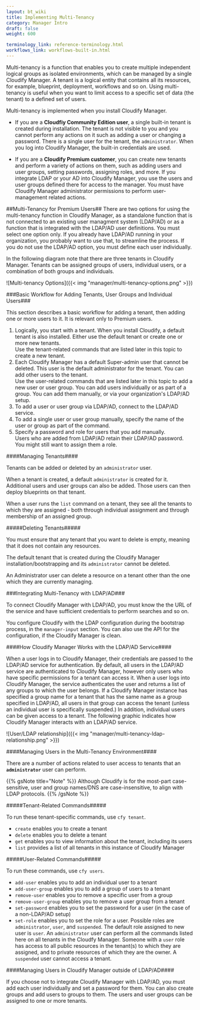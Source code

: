 ```yaml
---
layout: bt_wiki
title: Implementing Multi-Tenancy
category: Manager Intro
draft: false
weight: 600

terminology_link: reference-terminology.html
workflows_link: workflows-built-in.html
---
```


Multi-tenancy is a function that enables you to create multiple independent logical groups as isolated environments, which can be managed by a single Cloudify Manager. A tenant is a logical entity that contains all its resources, for example, blueprint, deployment, workflows and so on. Using multi-tenancy is useful when you want to limit access to a specific set of data (the tenant) to a defined set of users.

Multi-tenancy is implemented when you install Cloudify Manager.

* If you are a **Cloudfiy Community Edition user**, a single built-in tenant is created during installation. The tenant is not visible to you and you cannot perform any actions on it such as adding a user or changing a password. There is a single user for the tenant, the `administrator`. When you log into Cloudify Manager, the built-in credentials are used.

* If you are a **Cloudify Premium customer**, you can create new tenants and perform a variety of actions on them, such as adding users and user groups, setting passwords, assigning roles, and more. If you integrate LDAP or your AD into Cloudify Manager, you use the users and user groups defined there for access to the manager. You must have Cloudify Manager administrator permissions to perform user-management related actions.

##Multi-Tenancy for Premium Users##
There are two options for using the multi-tenancy function in Cloudify Manager, as a standalone function that is not connected to an existing user managment system (LDAP/AD) or as a function that is integrated with the LDAP/AD user definitions. You must select one option only. If you already have LDAP/AD running in your organization, you probably want to use that, to streamline the process. If you do not use the LDAP/AD option, you must define each user individually.

In the following diagram note that there are three tenants in Cloudify Manager. Tenants can be assigned groups of users, individual users, or a combination of both groups and individuals.
 
![Multi-tenancy Options]({{< img "manager/multi-tenancy-options.png" >}})

###Basic Workflow for Adding Tenants, User Groups and Individual Users###

This section describes a basic workflow for adding a tenant, then adding one or more users to it. It is relevant only to Premium users.
1. Logically, you start with a tenant. When you install Cloudify, a default tenant is also installed. Either use the default tenant or create one or more new tenants.  
  Use the tenant-related commands that are listed later in this topic to create a new tenant.
2. Each Cloudify Manager has a default Super-admin user that cannot be deleted. This user is the default administrator for the tenant. You can add other users to the tenant.  
  Use the user-related commands that are listed later in this topic to add a new user or user group.
  You can add users individually or as part of a group. You can add them manually, or via your organization's LDAP/AD setup.  
  1. To add a user or user group via LDAP/AD, connect to the LDAP/AD service.
  2. To add a single user or user group manually, specify the name of the user or group as part of the command.
  3. Specify a password and role for users that you add manually.  
    Users who are added from LDAP/AD retain their LDAP/AD password. You might still want to assign them a role.

####Managing Tenants####

Tenants can be added or deleted by an `administrator` user.  

When a tenant is created, a default `administrator` is created for it. Additional users and user groups can also be added. Those users can then deploy blueprints on that tenant.

When a user runs the `list` command on a tenant, they see all the tenants to which they are assigned - both through individual assignment and through membership of an assigned group.


#####Deleting Tenants#####

You must ensure that any tenant that you want to delete is empty, meaning that it does not contain any resources.

The default tenant that is created during the Cloudify Manager installation/bootstrapping and its `administrator` cannot be deleted.

An Administrator user can delete a resource on a tenant other than the one which they are currently managing.


###Integrating Multi-Tenancy with LDAP/AD###

To connect Cloudify Manager with LDAP/AD, you must know the the URL of the service and have sufficient credentials to perform searches and so on. 

You configure Cloudify with the LDAP configuration during the bootstrap process, in the `manager-input` section. You can also use the API for the configuration, if the Cloudify Manager is clean.

####How Cloudify Manager Works with the LDAP/AD Service####

When a user logs in to Cloudify Manager, their credentials are passed to the LDAP/AD service for authentication. By default, all users in the LDAP/AD service are authenticated to Cloudify Manager, however only users who have specific permissions for a tenant can access it. When a user logs into Cloudify Manager, the service authenticates the user and returns a list of any groups to which the user belongs. If a Cloudify Manager instance has specified a group name for a tenant that has the same name as a group specified in LDAP/AD, all users in that group can access the tenant (unless an individual user is specifically suspended.) In addition, individual users can be given access to a tenant. The following graphic indicates how Cloudify Manager interacts with an LDAP/AD service. 

![User/LDAP relationship]({{< img "manager/multi-tenancy-ldap-relationship.png" >}})

####Managing Users in the Multi-Tenancy Environment####

There are a number of actions related to user access to tenants that an **`administrator`** user can perform. 

{{% gsNote title="Note" %}}
Although Cloudify is for the most-part case-sensitive, user and group names/DNS are case-insensitive, to align with LDAP protocols.
{{% /gsNote %}}

#####Tenant-Related Commands#####

To run these tenant-specific commands, use `cfy tenant`.

- `create` enables you to create a tenant
- `delete` enables you to delete a tenant
- `get` enables you to view information about the tenant, including its users
- `list` provides a list of all tenants in this instance of Cloudify Manager

#####User-Related Commands#####

To run these commands, use `cfy users`.

- `add-user` enables you to add an individual user to a tenant
- `add-user-group` enables you to add a group of users to a tenant
- `remove-user` enables you to remove a specific user from a group
- `remove-user-group` enables you to remove a user group from a tenant
- `set-password` enables you to set the password for a user (in the case of a non-LDAP/AD setup)
- `set-role` enables you to set the role for a user. Possible roles are `administrator`, `user`, and `suspended`. The default role assigned to new user is `user`. An `administrator` user can perform all the commands listed here on all tenants in the Cloudfy Manager. Someone with a `user` role has access to all public resources in the tenant(s) to which they are assigned, and to private resources of which they are the owner. A `suspended` user cannot access a tenant.


####Managing Users in Cloudify Manager outside of LDAP/AD####

If you choose not to integrate Cloudify Manager with LDAP/AD, you must add each user individually and set a password for them. You can also create groups and add users to groups to them. The users and user groups can be assigned to one or more tenants.




